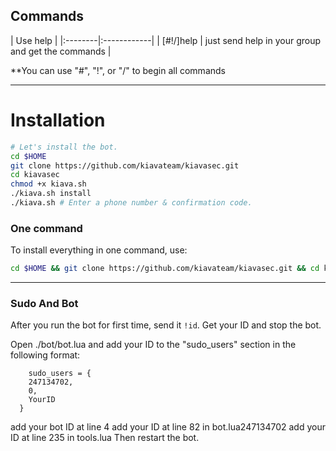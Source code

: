 
## Commands

| Use help |
|:--------|:------------|
| [#!/]help | just send help in your group and get the commands |

**You can use "#", "!", or "/" to begin all commands

* * *

# Installation

```sh
# Let's install the bot.
cd $HOME
git clone https://github.com/kiavateam/kiavasec.git
cd kiavasec
chmod +x kiava.sh
./kiava.sh install
./kiava.sh # Enter a phone number & confirmation code.
```
### One command
To install everything in one command, use:
```sh
cd $HOME && git clone https://github.com/kiavateam/kiavasec.git && cd kiavasec && chmod +x kiava.sh && ./kiava.sh install && ./kiava.sh
```

* * *

### Sudo And Bot
After you run the bot for first time, send it `!id`. Get your ID and stop the bot.

Open ./bot/bot.lua and add your ID to the "sudo_users" section in the following format:
```
    sudo_users = {
    247134702,
    0,
    YourID
  }
```
add your bot ID at line 4
add your ID at line 82 in bot.lua247134702
add your ID at line 235 in tools.lua
Then restart the bot.

